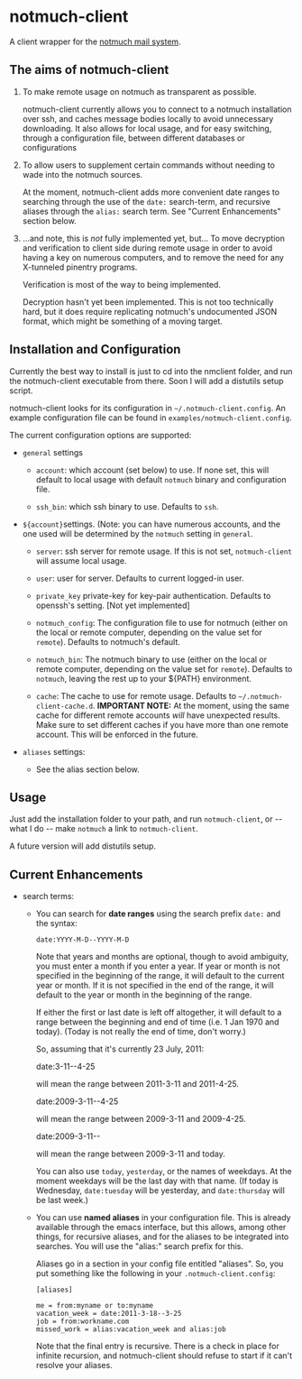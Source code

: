 notmuch-client
==============

A client wrapper for the [notmuch mail system](http://notmuchmail.org). 

The aims of notmuch-client
--------------------------

 1. To make remote usage on notmuch as transparent as
    possible. 

    notmuch-client currently allows you to connect to a notmuch
    installation over ssh, and caches message bodies locally to avoid
    unnecessary downloading. It also allows for local usage, and for
    easy switching, through a configuration file, between different
    databases or configurations

 2. To allow users to supplement certain commands without needing to
    wade into the notmuch sources. 

    At the moment, notmuch-client adds more convenient date ranges to
    searching through the use of the `date:` search-term, and
    recursive aliases through the `alias:` search term. See "Current
    Enhancements" section below.


 3. ...and note, this is *not* fully implemented yet, but... To move
    decryption and verification to client side during remote usage in
    order to avoid having a key on numerous computers, and to remove
    the need for any X-tunneled pinentry programs.

    Verification is most of the way to being implemented. 

    Decryption hasn't yet been implemented. This is not too
    technically hard, but it does require replicating notmuch's
    undocumented JSON format, which might be something of a moving
    target.

Installation and Configuration
------------------------------

Currently the best way to install is just to cd into the nmclient
folder, and run the notmuch-client executable from there. Soon I will
add a distutils setup script.

notmuch-client looks for its configuration in
`~/.notmuch-client.config`. An example configuration file can be found
in `examples/notmuch-client.config`.

The current configuration options are supported:

  * `general` settings

      + `account`: which account (set below) to use. If none set, this
        will default to local usage with default `notmuch` binary and
        configuration file.

      + `ssh_bin`: which ssh binary to use. Defaults to `ssh`.

  * `${account}`settings. (Note: you can have numerous accounts, and
    the one used will be determined by the `notmuch` setting in `general`.

      + `server`: ssh server for remote usage. If this is not set,
      `notmuch-client` will assume local usage.

      + `user`: user for server. Defaults to current logged-in user.

      + `private_key` private-key for key-pair
        authentication. Defaults to openssh's setting. [Not yet
        implemented]

      + `notmuch_config`: The configuration file to use for notmuch
        (either on the local or remote computer, depending on the
        value set for `remote`). Defaults to notmuch's default.

      + `notmuch_bin`: The notmuch binary to use (either on the local
        or remote computer, depending on the value set for
        `remote`). Defaults to `notmuch`, leaving the rest up to your
        ${PATH} environment.

      + `cache`: The cache to use for remote usage. Defaults to
        `~/.notmuch-client-cache.d`. **IMPORTANT NOTE:** At the
        moment, using the same cache for different remote accounts
        *will* have unexpected results. Make sure to set different
        caches if you have more than one remote account. This will be
        enforced in the future.

  * `aliases` settings:

      + See the alias section below.

Usage
-----

Just add the installation folder to your path, and run
`notmuch-client`, or -- what I do -- make `notmuch` a link to
`notmuch-client`.

A future version will add distutils setup.

Current Enhancements
--------------------

  * search terms:

      + You can search for **date ranges** using the search prefix
        `date:` and the syntax:
            
            date:YYYY-M-D--YYYY-M-D

        Note that years and months are optional, though to avoid
        ambiguity, you must enter a month if you enter a year. If year
        or month is not specified in the beginning of the range, it
        will default to the current year or month. If it is not
        specified in the end of the range, it will default to the year
        or month in the beginning of the range.

        If either the first or last date is left off altogether, it
        will default to a range between the beginning and end of time
        (i.e. 1 Jan 1970 and today). (Today is not really the end of
        time, don't worry.)

        So, assuming that it's currently 23 July, 2011:

           date:3-11--4-25

        will mean the range between 2011-3-11 and 2011-4-25.

           date:2009-3-11--4-25

        will mean the range between 2009-3-11 and 2009-4-25.

           date:2009-3-11--

        will mean the range between 2009-3-11 and today.

        You can also use `today`, `yesterday`, or the names of
        weekdays. At the moment weekdays will be the last day with
        that name. (If today is Wednesday, `date:tuesday` will be
        yesterday, and `date:thursday` will be last week.)

      + You can use **named aliases** in your configuration file. This
        is already available through the emacs interface, but this
        allows, among other things, for recursive aliases, and for the
        aliases to be integrated into searches. You will use the
        "alias:" search prefix for this.

        Aliases go in a section in your config file entitled
        "aliases". So, you put something like the following in your
        `.notmuch-client.config`:

            [aliases]
            
            me = from:myname or to:myname
            vacation_week = date:2011-3-18--3-25
            job = from:workname.com
            missed_work = alias:vacation_week and alias:job

        Note that the final entry is recursive. There is a check in
        place for infinite recursion, and notmuch-client should refuse
        to start if it can't resolve your aliases.
            

        







